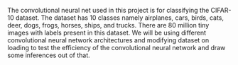 The convolutional neural net used in this project is for classifying the CIFAR-10 dataset. The dataset has 10 classes namely airplanes, cars, birds, cats, deer, dogs, frogs, horses, ships, and trucks. There are 80 million tiny images with labels present in this dataset. We will be using different convolutional neural network architectures and modifying dataset on loading to test the efficiency of the convolutional neural network and draw some inferences out of that.
